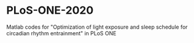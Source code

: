 # PLoS-ONE-2020
Matlab codes for "Optimization of light exposure and sleep schedule for circadian rhythm entrainment" in PLoS ONE
